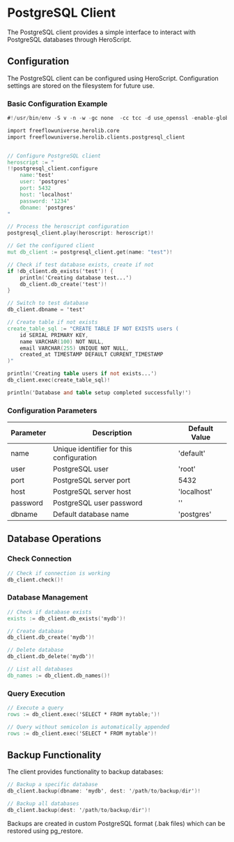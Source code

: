 # PostgreSQL Client

The PostgreSQL client provides a simple interface to interact with PostgreSQL databases through HeroScript.

## Configuration

The PostgreSQL client can be configured using HeroScript. Configuration settings are stored on the filesystem for future use.

### Basic Configuration Example

```v
#!/usr/bin/env -S v -n -w -gc none  -cc tcc -d use_openssl -enable-globals run

import freeflowuniverse.herolib.core
import freeflowuniverse.herolib.clients.postgresql_client


// Configure PostgreSQL client
heroscript := "
!!postgresql_client.configure 
	name:'test'
	user: 'postgres'
	port: 5432
	host: 'localhost'
	password: '1234'
	dbname: 'postgres'
"

// Process the heroscript configuration
postgresql_client.play(heroscript: heroscript)!

// Get the configured client
mut db_client := postgresql_client.get(name: "test")!

// Check if test database exists, create if not
if !db_client.db_exists('test')! {
	println('Creating database test...')
	db_client.db_create('test')!
}

// Switch to test database
db_client.dbname = 'test'

// Create table if not exists
create_table_sql := "CREATE TABLE IF NOT EXISTS users (
	id SERIAL PRIMARY KEY,
	name VARCHAR(100) NOT NULL,
	email VARCHAR(255) UNIQUE NOT NULL,
	created_at TIMESTAMP DEFAULT CURRENT_TIMESTAMP
)"

println('Creating table users if not exists...')
db_client.exec(create_table_sql)!

println('Database and table setup completed successfully!')


```

### Configuration Parameters

| Parameter | Description | Default Value |
|-----------|-------------|---------------|
| name | Unique identifier for this configuration | 'default' |
| user | PostgreSQL user | 'root' |
| port | PostgreSQL server port | 5432 |
| host | PostgreSQL server host | 'localhost' |
| password | PostgreSQL user password | '' |
| dbname | Default database name | 'postgres' |

## Database Operations

### Check Connection

```v
// Check if connection is working
db_client.check()!
```

### Database Management

```v
// Check if database exists
exists := db_client.db_exists('mydb')!

// Create database
db_client.db_create('mydb')!

// Delete database
db_client.db_delete('mydb')!

// List all databases
db_names := db_client.db_names()!
```

### Query Execution

```v
// Execute a query
rows := db_client.exec('SELECT * FROM mytable;')!

// Query without semicolon is automatically appended
rows := db_client.exec('SELECT * FROM mytable')!
```

## Backup Functionality

The client provides functionality to backup databases:

```v
// Backup a specific database
db_client.backup(dbname: 'mydb', dest: '/path/to/backup/dir')!

// Backup all databases
db_client.backup(dest: '/path/to/backup/dir')!
```

Backups are created in custom PostgreSQL format (.bak files) which can be restored using pg_restore.

